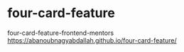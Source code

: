 # four-card-feature
four-card-feature-frontend-mentors
https://abanoubnagyabdallah.github.io/four-card-feature/
